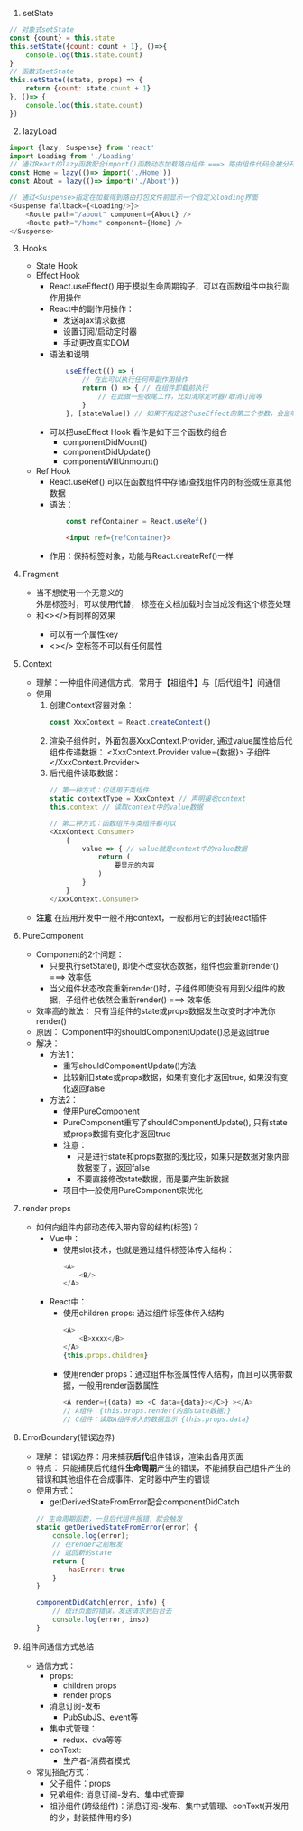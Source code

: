 1. setState
```js
// 对象式setState
const {count} = this.state
this.setState({count: count + 1}, ()=>{
    console.log(this.state.count)
}
// 函数式setState
this.setState((state, props) => {
    return {count: state.count + 1}
}, ()=> {
    console.log(this.state.count)
})
```
2. lazyLoad
```js
import {lazy, Suspense} from 'react'
import Loading from './Loading'
// 通过React的lazy函数配合import()函数动态加载路由组件 ===> 路由组件代码会被分开打包
const Home = lazy(()=> import('./Home'))
const About = lazy(()=> import('./About'))

// 通过<Suspense>指定在加载得到路由打包文件前显示一个自定义loading界面
<Suspense fallback={<Loading/>}>
    <Route path="/about" component={About} />
    <Route path="/home" component={Home} />
</Suspense>
```

3. Hooks
    - State Hook
    - Effect Hook
        - React.useEffect() 用于模拟生命周期钩子，可以在函数组件中执行副作用操作
        - React中的副作用操作：
            - 发送ajax请求数据
            - 设置订阅/启动定时器
            - 手动更改真实DOM
        - 语法和说明
            ```js
                useEffect(() => {
                    // 在此可以执行任何带副作用操作
                    return () => { // 在组件卸载前执行
                        // 在此做一些收尾工作，比如清除定时器/取消订阅等
                    }
                }, [stateValue]) // 如果不指定这个useEffect的第二个参数，会监听所有，如果指定参数为[], 则什么都不监听，若数组中有值，则监听该值
            ```
        - 可以把useEffect Hook 看作是如下三个函数的组合
            - componentDidMount()
            - componentDidUpdate()
            - componentWillUnmount()
    - Ref Hook
        - React.useRef() 可以在函数组件中存储/查找组件内的标签或任意其他数据
        - 语法：
            ```js
                const refContainer = React.useRef()
            ```
            ```html
                <input ref={refContainer}>
            ```
        - 作用：保持标签对象，功能与React.createRef()一样

4. Fragment
    - 当不想使用一个无意义的<div>外层标签时，可以使用<Fragment>代替，
        <Fragment>标签在文档加载时会当成没有这个标签处理
    - <Fragment>和<></>有同样的效果
        - <Fragment key={1}> 可以有一个属性key
        - <></> 空标签不可以有任何属性

5. Context
    - 理解：一种组件间通信方式，常用于【祖组件】与【后代组件】间通信
    - 使用
        1. 创建Context容器对象：
            ```js
            const XxxContext = React.createContext()
            ```
        2. 渲染子组件时，外面包裹XxxContext.Provider, 通过value属性给后代组件传递数据：
            <XxxContext.Provider value={数据}>
                子组件
            </XxxContext.Provider>
        3. 后代组件读取数据：
            ```js
            // 第一种方式：仅适用于类组件
            static contextType = XxxContext // 声明接收context
            this.context // 读取context中的value数据

            // 第二种方式：函数组件与类组件都可以
            <XxxContext.Consumer>
                {
                    value => { // value就是context中的value数据
                        return (
                            要显示的内容
                        )
                    }
                }
            </XxxContext.Consumer>
            ```
    - **注意**
        在应用开发中一般不用context，一般都用它的封装react插件

6. PureComponent
    - Component的2个问题：
        - 只要执行setState(), 即使不改变状态数据，组件也会重新render() ===> 效率低
        - 当父组件状态改变重新render()时，子组件即使没有用到父组件的数据，子组件也依然会重新render() ===> 效率低
    - 效率高的做法：
        只有当组件的state或props数据发生改变时才冲洗你render()
    - 原因：
        Component中的shouldComponentUpdate()总是返回true
    - 解决：
        - 方法1：
            - 重写shouldComponentUpdate()方法
            - 比较新旧state或props数据，如果有变化才返回true, 如果没有变化返回false
        - 方法2：
            - 使用PureComponent
            - PureComponent重写了shouldComponentUpdate(), 只有state或props数据有变化才返回true
            - 注意：
                - 只是进行state和props数据的浅比较，如果只是数据对象内部数据变了，返回false
                - 不要直接修改state数据，而是要产生新数据
            - 项目中一般使用PureComponent来优化

7. render props
    - 如何向组件内部动态传入带内容的结构(标签)？
        - Vue中：
            - 使用slot技术，也就是通过组件标签体传入结构：
                ```js
                <A>
                    <B/>
                </A>
                ```
        - React中：
            - 使用children props: 通过组件标签体传入结构
                ```js
                <A>
                    <B>xxxx</B>
                </A>
                {this.props.children}
                ```
            - 使用render props：通过组件标签属性传入结构，而且可以携带数据，一般用render函数属性
                ```js
                <A render={(data) => <C data={data}></C>} ></A>
                // A组件：{this.props.render(内部state数据)}
                // C组件：读取A组件传入的数据显示 {this.props.data}
                ```

8. ErrorBoundary(错误边界)
    - 理解：
        错误边界：用来捕获**后代**组件错误，渲染出备用页面
    - 特点：
        只能捕获后代组件**生命周期**产生的错误，不能捕获自己组件产生的错误和其他组件在合成事件、定时器中产生的错误
    - 使用方式：
        - getDerivedStateFromError配合componentDidCatch
        ```js
        // 生命周期函数，一旦后代组件报错，就会触发
        static getDerivedStateFromError(error) {
            console.log(error);
            // 在render之前触发
            // 返回新的state
            return {
                hasError: true
            }
        }

        componentDidCatch(error, info) {
            // 统计页面的错误，发送请求到后台去
            console.log(error, inso)
        }
        ```

9. 组件间通信方式总结
    - 通信方式：
        - props:
            - children props
            - render props
        - 消息订阅-发布
            - PubSubJS、event等
        - 集中式管理：
            - redux、dva等等
        - conText:
            - 生产者-消费者模式
    - 常见搭配方式：
        - 父子组件：props
        - 兄弟组件: 消息订阅-发布、集中式管理
        - 祖孙组件(跨级组件)：消息订阅-发布、集中式管理、conText(开发用的少，封装插件用的多)
